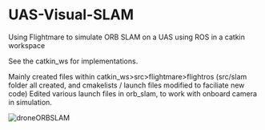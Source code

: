 # UAS-Visual-SLAM
Using Flightmare to simulate ORB SLAM on a UAS using ROS in a catkin workspace

See the catkin_ws for implementations.

Mainly created files within catkin_ws>src>flightmare>flightros (src/slam folder all created, and cmakelists / launch files modified to faciliate new code)
Edited various launch files in orb_slam, to work with onboard camera in simulation.

![droneORBSLAM](https://github.com/ConorGagliardi/UAS-Visual-SLAM/assets/112734764/64e31f34-2218-4850-80cd-a159a9b9817e)
